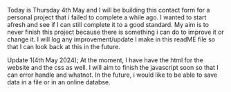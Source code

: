 Today is Thursday 4th May and I will be building this contact form for a personal project that i failed to complete a while ago. I wanted to start afresh and see if I can still complete it to a good standard. My aim is to never finish this project because there is something i can do to improve it or change it. I will log any improvement/update I make in this readME file so that I can look back at this in the future.

Update 1(4th May 2024);
At the moment, I have have the html for the website and the css as well. I will aim to finish the javascript soon so that I can error handle and whatnot. In the future, i would like to be able to save data in a file or in an online databse.